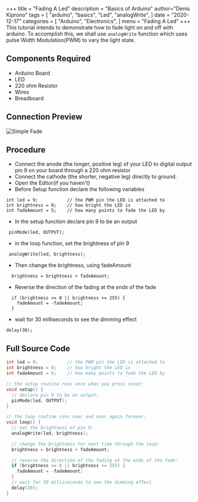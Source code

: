 +++
title = "Fading A Led"
description = "Basics of Arduino"
author="Denis Kiprono"
tags = [
    "arduino",
    "basics",
    "Led",
    "analogWrite",
]
date = "2020-12-17"
categories = [
    "Arduino",
    "Electronics",
]
menu = "Fading A Led"
+++
 This tutorial intends to demonstrate how to fade light on and off with arduino.
 To accomplish this, we shall use `analogWrite` function which uses pulse Width Modulation(PWM) to vary the light state.

 ## Components Required

 -  Arduino Board
 - LED
 - 220 ohm Resistor
 - Wires
 -  Breadboard


## Connection Preview
![Simple Fade](/simplefade.png)

 ## Procedure

 - Connect the anode (the longer, positive leg) of your LED to digital output pin 9 on your board through a 220 ohm resistor
 - Connect the cathode (the shorter, negative leg) directly to ground.
 - Open the Editor(if you haven't)
 - Before Setup function declare the following variables
 ```
int led = 9;           // the PWM pin the LED is attached to
int brightness = 0;    // how bright the LED is
int fadeAmount = 5;    // how many points to fade the LED by

 ```
 - In the setup function declare pin 9 to be an output
 ```
  pinMode(led, OUTPUT);

 ```
-  in the loop function, set the brightness of pin 9
```
 analogWrite(led, brightness);
```
-  Then change the brightness, using fadeAmount
```
  brightness = brightness + fadeAmount;
```

- Reverse the direction of the fading at the *ends* of the fade
```
  if (brightness <= 0 || brightness >= 255) {
    fadeAmount = -fadeAmount;
  }
```
- wait for 30 milliseconds to see the dimming effect
```
delay(30);
```

## Full Source Code
``` ino {linenos=table,hl_lines=[30,"1-30"], linestart=1}
int led = 9;           // the PWM pin the LED is attached to
int brightness = 0;    // how bright the LED is
int fadeAmount = 5;    // how many points to fade the LED by

// the setup routine runs once when you press reset:
void setup() {
  // declare pin 9 to be an output:
  pinMode(led, OUTPUT);
}

// the loop routine runs over and over again forever:
void loop() {
  // set the brightness of pin 9:
  analogWrite(led, brightness);

  // change the brightness for next time through the loop:
  brightness = brightness + fadeAmount;

  // reverse the direction of the fading at the ends of the fade:
  if (brightness <= 0 || brightness >= 255) {
    fadeAmount = -fadeAmount;
  }
  // wait for 30 milliseconds to see the dimming effect
  delay(30);
}


```